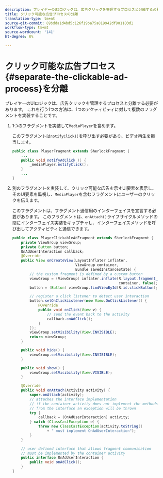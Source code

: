 ```yaml
---
description: プレイヤーのUIロジックは、広告クリックを管理するプロセスと分離する必要があります。 これを行う1つの方法は、1つのアクティビティに対して複数のフラグメントを実装することです。
title: クリック可能な広告プロセスの分離
translation-type: tm+mt
source-git-commit: 89bdda1d4bd5c126f19ba75a819942df901183d1
workflow-type: tm+mt
source-wordcount: '141'
ht-degree: 0%

---
```



# クリック可能な広告プロセス{#separate-the-clickable-ad-process}を分離

プレイヤーのUIロジックは、広告クリックを管理するプロセスと分離する必要があります。 これを行う1つの方法は、1つのアクティビティに対して複数のフラグメントを実装することです。

1. 1つのフラグメントを実装して`MediaPlayer`を含めます。

   このフラグメントは`notifyClick()`を呼び出す必要があり、ビデオ再生を担当します。

   ```java
   public class PlayerFragment extends SherlockFragment { 
       ... 
       public void notifyAdClick () { 
           _mediaPlayer.notifyClick(); 
       } 
       ... 
   } 
   ```

1. 別のフラグメントを実装して、クリック可能な広告を示すUI要素を表示し、そのUI要素を監視し、`MediaPlayer`を含むフラグメントにユーザーのクリックを伝えます。

   このフラグメントは、フラグメント通信用のインターフェイスを宣言する必要があります。 このフラグメントは、`onAttach()`ライフサイクルメソッドの間にインターフェイス実装をキャプチャし、インターフェイスメソッドを呼び出してアクティビティと通信できます。

   ```java
   public class PlayerClickableAdFragment extends SherlockFragment { 
       private ViewGroup viewGroup; 
       private Button button; 
       OnAdUserInteraction callback; 
       @Override 
       public View onCreateView(LayoutInflater inflater,  
                                ViewGroup container,  
                                Bundle savedInstanceState) { 
           // the custom fragment is defined by a custom button 
           viewGroup = (ViewGroup) inflater.inflate(R.layout.fragment_player_clickable_ad,  
                                                    container, false); 
           button = (Button) viewGroup.findViewById(R.id.clickButton); 
   
           // register a click listener to detect user interaction 
           button.setOnClickListener(new View.OnClickListener() { 
               @Override 
               public void onClick(View v) { 
                   // send the event back to the activity 
                   callback.onAdClick(); 
               } 
           }); 
           viewGroup.setVisibility(View.INVISIBLE); 
           return viewGroup; 
       } 
   
       public void hide() { 
           viewGroup.setVisibility(View.INVISIBLE); 
       } 
   
       public void show() { 
           viewGroup.setVisibility(View.VISIBLE);     
       } 
   
       @Override 
       public void onAttach(Activity activity) { 
           super.onAttach(activity); 
           // attaches the interface implementation 
           // if the container activity does not implement the methods  
           // from the interface an exception will be thrown 
           try { 
               callback = (OnAdUserInteraction) activity; 
           } catch (ClassCastException e) { 
               throw new ClassCastException(activity.toString() 
                   + " must implement OnAdUserInteraction"); 
           }     
       } 
   
       // user defined interface that allows fragment communication 
       // must be implemented by the container activity 
       public interface OnAdUserInteraction { 
           public void onAdClick(); 
       } 
   } 
   ```

